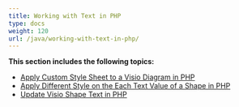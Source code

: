 ```yaml
---
title: Working with Text in PHP
type: docs
weight: 120
url: /java/working-with-text-in-php/
---
```


**This section includes the following topics:**

- [Apply Custom Style Sheet to a Visio Diagram in PHP](/diagram/java/apply-custom-style-sheet-to-a-visio-diagram-in-php-html/)
- [Apply Different Style on the Each Text Value of a Shape in PHP](/diagram/java/apply-different-style-on-the-each-text-value-of-a-shape-in-php-html/)
- [Update Visio Shape Text in PHP](/diagram/java/update-visio-shape-text-in-php-html/)
